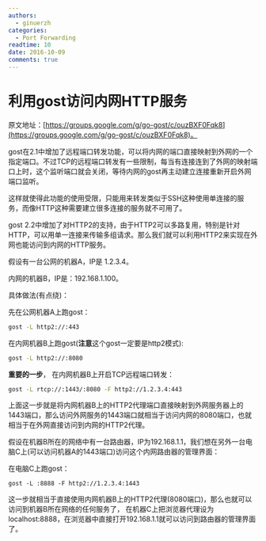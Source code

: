 ```yaml
---
authors:
  - ginuerzh
categories:
  - Port Forwarding
readtime: 10
date: 2016-10-09
comments: true
---
```


# 利用gost访问内网HTTP服务

原文地址：[https://groups.google.com/g/go-gost/c/ouzBXF0Fqk8](https://groups.google.com/g/go-gost/c/ouzBXF0Fqk8)。

gost在2.1中增加了远程端口转发功能，可以将内网的端口直接映射到外网的一个指定端口。不过TCP的远程端口转发有一些限制，每当有连接连到了外网的映射端口上时，这个监听端口就会关闭，等待内网的gost再主动建立连接重新开启外网端口监听。

这样就使得此功能的使用受限，只能用来转发类似于SSH这种使用单连接的服务，而像HTTP这种需要建立很多连接的服务就不可用了。

gost 2.2中增加了对HTTP2的支持，由于HTTP2可以多路复用，特别是针对HTTP，可以用单一连接来传输多组请求。那么我们就可以利用HTTP2来实现在外网也能访问到内网的HTTP服务。

<!-- more -->

假设有一台公网的机器A，IP是 1.2.3.4。

内网的机器B，IP是：192.168.1.100。

具体做法(有点绕)：

先在公网机器A上跑gost：

```bash
gost -L http2://:443
```

在内网机器B上跑gost(**注意**这个gost一定要是http2模式):

```bash
gost -L http2://:8080
```

**重要的一步**， 在内网机器B上开启TCP远程端口转发：

```bash
gost -L rtcp://:1443/:8080 -F http2://1.2.3.4:443
```

上面这一步就是将内网机器B上的HTTP2代理端口直接映射到外网服务器上的1443端口，那么访问外网服务的1443端口就相当于访问内网的8080端口，也就相当于在外网直接访问到内网的HTTP2代理。

假设在机器B所在的网络中有一台路由器，IP为192.168.1.1，我们想在另外一台电脑C上(可以访问机器A的1443端口)访问这个内网路由器的管理界面：

在电脑C上跑gost：

```
gost -L :8888 -F http2://1.2.3.4:1443
```

这一步就相当于直接使用内网机器B上的HTTP2代理(8080端口)，那么也就可以访问到机器B所在网络的任何服务了，
在机器C上把浏览器代理设为localhost:8888，在浏览器中直接打开192.168.1.1就可以访问到路由器的管理界面了。
